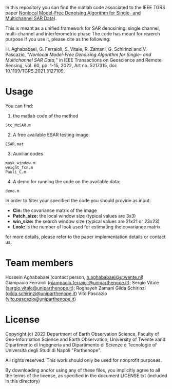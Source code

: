 In this repository you can find the matlab code associated to the IEEE TGRS paper 
[Nonlocal Model-Free Denoising Algorithm for Single- and Multichannel SAR Data](https://ieeexplore.ieee.org/document/9611274)).

This is meant as a unified framework for SAR denosining: single channel, multi-channel and interferometric phase
The code has meant for reaerch purpose
If you use it, please cite as the following:

H. Aghababaei, G. Ferraioli, S. Vitale, R. Zamani, G. Schirinzi and V. Pascazio, "*Nonlocal Model-Free Denoising Algorithm for Single- and Multichannel SAR Data,*" 
in IEEE Transactions on Geoscience and Remote Sensing, vol. 60, pp. 1-15, 2022, Art no. 5217315, doi: 10.1109/TGRS.2021.3127109.

# Usage 
You can find:
1. the matlab code of the method
```
Stc_McSAR.m
```
2. A free available ESAR testing image
```
ESAR.mat
```
3. Auxiliar codes
```
mask_window.m
weight_fcn.m
Pauli_C.m
```
4. A demo for running the code on the available data:
```
demo.m
```
In order to filter your specified the code you should provide as input:
- **Cin:** the covariance matrix of the image
- **Patch_size:** the local window size (typical values are 3x3)
- **win_size:** the search window size (typical values are 21x21 or 23x23)
- **Look:** is the number of look used for estimating the covariance matrix

for more details, please refer to the paper implementation details or contact us.

# Team members
Hossein Aghababaei (contact person, h.aghababaei@utwente.nl)
Giampaolo Ferraioli (giampaolo.ferraioli@uniparthenope.it);
Sergio Vitale    (sergio.vitale@uniparthenope.it);
Roghayeh Zamani
Gilda Schirinzi (gilda.schirinzi@uniparthenope.it)
Vito Pascazio (vito.pascazio@uniparthenope.it)
 
# License
Copyright (c) 2022 Department of Earth Observation Science, Faculty of Geo-Information Science and Earth Observation, University of Twente
aand Dipartimento di Ingegneria and Dipartimento di Scienze e Tecnologie of Università degli Studi di Napoli "Parthenope".

All rights reserved. This work should only be used for nonprofit purposes.

By downloading and/or using any of these files, you implicitly agree to all the
terms of the license, as specified in the document LICENSE.txt
(included in this directory)

